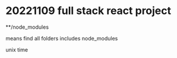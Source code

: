 # 20221109 full stack react project

**/node_modules 

means  find all folders includes node_modules

unix time

